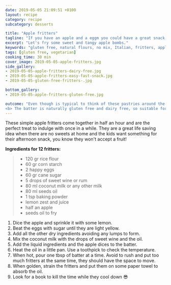 ```yaml
---
date: 2019-05-05 21:09:51 +0100
layout: recipe
category: recipe
subcategory: desserts

title: "Apple fritters"
tagline: "If you have an apple and a eggm you could have a great snack in few minutes."
excerpt: "Let's fry some sweet and tangy apple bombs."
keywords: "gluten free, natural flours, no mix, Italian, fritters, apple, quick, simple"
tags: [gluten free, vegetarian]
cooking_time: 30 min
cover_image: 2019-05-05-apple-fritters.jpg
side_gallery:
- 2019-05-05-apple-fritters-dairy-free.jpg
- 2019-05-05-apple-fritters-easy-fast-snack.jpg
- 2019-05-05-gluten-free-fritters-.jpg

bottom_gallery:
- 2019-05-05-apple-fritters-gluten-free.jpg

outcome: "Even though is typical to think of these pastries around the Carnival period, my grandmother used to fry some of these fritters every now and then. It was really difficult to wait for them to cool down with their smell all over the kitchen!
<b> The batter is naturally gluten free and dairy free, so suitable for celiacs and lactose intolerant (check always the labels of your ingredients). You can use the apple variety you prefer, I usually choose a little sour one to give these cute balls a tangy punch. "
---
```


These simple apple fritters come together in half an hour and are the perfect treat to indulge with once in a while. They are a great life saving idea when there are no sweets at home and the kids want something for their afternoon snack, you know they won't accept a fruit!


__Ingredients for 12 fritters:__

> - 120 gr rice flour
> - 60 gr corn starch
> - 2 happy eggs
> - 60 gr cane sugar
> - 5 drops of sweet wine or rum
> - 80 ml coconut milk or any other milk
> - 80 ml seeds oil
> - 1 tsp baking powder
> - lemon zest and juice
> - half an apple
> - seeds oil to fry


1. Dice the apple and sprinkle it with some lemon.
2. Beat the eggs with sugar until they are light yellow.
3. Add all the other dry ingredients avoiding any lumps to form.
4. Mix the coconut milk with the drops of sweet wine and the oil.
5. Add the liquid ingredients and the apple dices to the batter.
6. Heat the oil in a little pan. Use a toothpick to check the temperature.
7. When hot, pour one tbsp of batter at a time. Avoid to rush and put too much fritters at the same time, they should have the space to move.
8. When golden, strain the fritters and put them on some paper towel to absorb the oil.
9. Look for a book to kill the time while they cool down 😎
